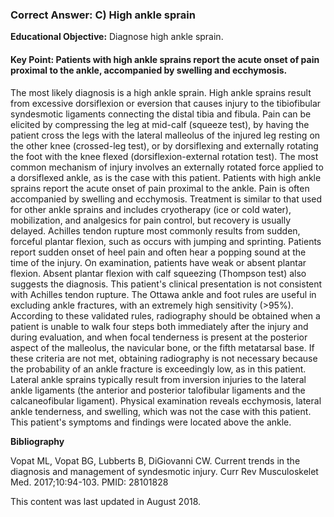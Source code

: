 
### Correct Answer: C) High ankle sprain 

**Educational Objective:** Diagnose high ankle sprain.

#### **Key Point:** Patients with high ankle sprains report the acute onset of pain proximal to the ankle, accompanied by swelling and ecchymosis.

The most likely diagnosis is a high ankle sprain. High ankle sprains result from excessive dorsiflexion or eversion that causes injury to the tibiofibular syndesmotic ligaments connecting the distal tibia and fibula. Pain can be elicited by compressing the leg at mid-calf (squeeze test), by having the patient cross the legs with the lateral malleolus of the injured leg resting on the other knee (crossed-leg test), or by dorsiflexing and externally rotating the foot with the knee flexed (dorsiflexion-external rotation test). The most common mechanism of injury involves an externally rotated force applied to a dorsiflexed ankle, as is the case with this patient. Patients with high ankle sprains report the acute onset of pain proximal to the ankle. Pain is often accompanied by swelling and ecchymosis. Treatment is similar to that used for other ankle sprains and includes cryotherapy (ice or cold water), mobilization, and analgesics for pain control, but recovery is usually delayed.
Achilles tendon rupture most commonly results from sudden, forceful plantar flexion, such as occurs with jumping and sprinting. Patients report sudden onset of heel pain and often hear a popping sound at the time of the injury. On examination, patients have weak or absent plantar flexion. Absent plantar flexion with calf squeezing (Thompson test) also suggests the diagnosis. This patient's clinical presentation is not consistent with Achilles tendon rupture.
The Ottawa ankle and foot rules are useful in excluding ankle fractures, with an extremely high sensitivity (>95%). According to these validated rules, radiography should be obtained when a patient is unable to walk four steps both immediately after the injury and during evaluation, and when focal tenderness is present at the posterior aspect of the malleolus, the navicular bone, or the fifth metatarsal base. If these criteria are not met, obtaining radiography is not necessary because the probability of an ankle fracture is exceedingly low, as in this patient.
Lateral ankle sprains typically result from inversion injuries to the lateral ankle ligaments (the anterior and posterior talofibular ligaments and the calcaneofibular ligament). Physical examination reveals ecchymosis, lateral ankle tenderness, and swelling, which was not the case with this patient. This patient's symptoms and findings were located above the ankle.

**Bibliography**

Vopat ML, Vopat BG, Lubberts B, DiGiovanni CW. Current trends in the diagnosis and management of syndesmotic injury. Curr Rev Musculoskelet Med. 2017;10:94-103. PMID: 28101828

This content was last updated in August 2018.